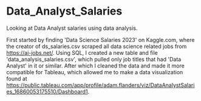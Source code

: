 # Data_Analyst_Salaries
Looking at Data Analyst salaries using data analysis.

First started by finding 'Data Science Salaries 2023' on Kaggle.com,
where the creator of ds_salaries.csv scraped all data science related jobs
from https://ai-jobs.net/. Using SQL, I created a new table and file 'data_analysis_salaries.csv',
which pulled only job titles that had 'Data Analyst' in it or similar. After which I cleaned the data
and made it more compatible for Tableau, which allowed me to make a data visualization found at
https://public.tableau.com/app/profile/adam.flanders/viz/DataAnalystSalaries_16860053175510/Dashboard1.
